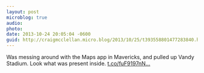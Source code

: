 ```yaml
---
layout: post
microblog: true
audio: 
photo: 
date: 2013-10-24 20:05:04 -0600
guid: http://craigmcclellan.micro.blog/2013/10/25/t393558801477283840.html
---
```

Was messing around with the Maps app in Mavericks, and pulled up Vandy Stadium. Look what was present inside. [t.co/fuF9197nN...](http://t.co/fuF9197nNX)

